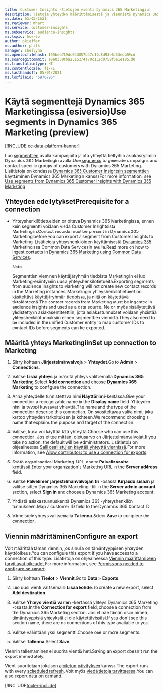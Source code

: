 ```yaml
---
title: Customer Insights -tietojen vienti Dynamics 365 Marketingiin
description: Tietoja yhteyden määrittämisestä ja viennistä Dynamics 365 Marketingiin.
ms.date: 03/03/2021
ms.reviewer: mhart
ms.service: customer-insights
ms.subservice: audience-insights
ms.topic: how-to
author: pkieffer
ms.author: philk
manager: shellyha
ms.openlocfilehash: 195bee789dc043057b47c12c8d93e6d53edb59cd
ms.sourcegitcommit: e8e03309ba2515374a70c132d0758f3e1e1851d0
ms.translationtype: HT
ms.contentlocale: fi-FI
ms.lasthandoff: 05/04/2021
ms.locfileid: "5976796"
---
```

# <a name="use-segments-in-dynamics-365-marketing-preview"></a><span data-ttu-id="e5d27-103">Käytä segmenttejä Dynamics 365 Marketingissa (esiversio)</span><span class="sxs-lookup"><span data-stu-id="e5d27-103">Use segments in Dynamics 365 Marketing (preview)</span></span>

[!INCLUDE [cc-data-platform-banner](../includes/cc-data-platform-banner.md)]

<span data-ttu-id="e5d27-104">Luo [segmenttien](segments.md) avulla kampanjoita ja ota yhteyttä tiettyihin asiakasryhmiin Dynamics 365 Marketingin avulla.</span><span class="sxs-lookup"><span data-stu-id="e5d27-104">Use [segments](segments.md) to generate campaigns and contact specific groups of customers with Dynamics 365 Marketing.</span></span> <span data-ttu-id="e5d27-105">Lisätietoja on kohdassa [Dynamics 365 Customer Insightsin segmenttien käyttäminen Dynamics 365 Marketingin kanssa](/dynamics365/marketing/customer-insights-segments)</span><span class="sxs-lookup"><span data-stu-id="e5d27-105">For more information, see [Use segments from Dynamics 365 Customer Insights with Dynamics 365 Marketing](/dynamics365/marketing/customer-insights-segments)</span></span>

## <a name="prerequisite-for-a-connection"></a><span data-ttu-id="e5d27-106">Yhteyden edellytykset</span><span class="sxs-lookup"><span data-stu-id="e5d27-106">Prerequisite for a connection</span></span>

- <span data-ttu-id="e5d27-107">Yhteyshenkilötietueiden on oltava Dynamics 365 Marketingissa, ennen kuin segmentti voidaan viedä Customer Insightsista Marketingiin.</span><span class="sxs-lookup"><span data-stu-id="e5d27-107">Contact records must be present in Dynamics 365 Marketing before you can export a segment from Customer Insights to Marketing.</span></span> <span data-ttu-id="e5d27-108">Lisätietoja yhteyshenkilöiden käyttämisestä [Dynamics 365 Marketingissa Common Data Servicesin avulla](connect-power-query.md).</span><span class="sxs-lookup"><span data-stu-id="e5d27-108">Read more on how to ingest contacts in [Dynamics 365 Marketing using Common Data Services](connect-power-query.md).</span></span>

  > [!NOTE]
  > <span data-ttu-id="e5d27-109">Segmenttien vieminen käyttäjäryhmän tiedoista Marketingiin ei luo Marketing-esiintymiin uusia yhteyshenkilötietueita.</span><span class="sxs-lookup"><span data-stu-id="e5d27-109">Exporting segments from audience insights to Marketing will not create new contact records in the Marketing instances.</span></span> <span data-ttu-id="e5d27-110">Marketingin yhteyshenkilötietueet on käsiteltävä käyttäjäryhmän tiedoissa, ja niitä on käytettävä tietolähteenä.</span><span class="sxs-lookup"><span data-stu-id="e5d27-110">The contact records from Marketing must be ingested in audience insights and used as a data source.</span></span> <span data-ttu-id="e5d27-111">Ne on myös sisällytettävä yhdistettyyn asiakasentiteettiin, jotta asiakastunnukset voidaan yhdistää yhteyshenkilötunnuksiin ennen segmenttien viemistä.</span><span class="sxs-lookup"><span data-stu-id="e5d27-111">They also need to be included in the unified Customer entity to map customer IDs to contact IDs before segments can be exported.</span></span>

## <a name="set-up-connection-to-marketing"></a><span data-ttu-id="e5d27-112">Määritä yhteys Marketingiin</span><span class="sxs-lookup"><span data-stu-id="e5d27-112">Set up connection to Marketing</span></span>

1. <span data-ttu-id="e5d27-113">Siirry kohtaan **Järjestelmänvalvoja** > **Yhteydet**.</span><span class="sxs-lookup"><span data-stu-id="e5d27-113">Go to **Admin** > **Connections**.</span></span>

1. <span data-ttu-id="e5d27-114">Valitse **Lisää yhteys** ja määritä yhteys valitsemalla **Dynamics 365 Marketing**.</span><span class="sxs-lookup"><span data-stu-id="e5d27-114">Select **Add connection** and choose **Dynamics 365 Marketing** to configure the connection.</span></span>

1. <span data-ttu-id="e5d27-115">Anna yhteydelle tunnistettava nimi **Näyttönimi**-kentässä.</span><span class="sxs-lookup"><span data-stu-id="e5d27-115">Give your connection a recognizable name in the **Display name** field.</span></span> <span data-ttu-id="e5d27-116">Yhteyden nimi ja tyyppi kuvaavat yhteyttä.</span><span class="sxs-lookup"><span data-stu-id="e5d27-116">The name and the type of the connection describe this connection.</span></span> <span data-ttu-id="e5d27-117">On suositeltavaa valita nimi, joka kertoo yhteyden tarkoituksen ja kohteen.</span><span class="sxs-lookup"><span data-stu-id="e5d27-117">We recommend choosing a name that explains the purpose and target of the connection.</span></span>

1. <span data-ttu-id="e5d27-118">Valitse, kuka voi käyttää tätä yhteyttä.</span><span class="sxs-lookup"><span data-stu-id="e5d27-118">Choose who can use this connection.</span></span> <span data-ttu-id="e5d27-119">Jos et tee mitään, oletusarvo on Järjestelmänvalvojat.</span><span class="sxs-lookup"><span data-stu-id="e5d27-119">If you take no action, the default will be Administrators.</span></span> <span data-ttu-id="e5d27-120">Lisätietoja on ohjeaiheessa [Salli osallistujien käyttää yhteyttä viennissä](connections.md#allow-contributors-to-use-a-connection-for-exports).</span><span class="sxs-lookup"><span data-stu-id="e5d27-120">For more information, see [Allow contributors to use a connection for exports](connections.md#allow-contributors-to-use-a-connection-for-exports).</span></span>

1. <span data-ttu-id="e5d27-121">Syötä organisaatiosi Marketing-URL-osoite **Palvelinosoite**-kentässä.</span><span class="sxs-lookup"><span data-stu-id="e5d27-121">Enter your organization's Marketing URL in the **Server address** field.</span></span>

1. <span data-ttu-id="e5d27-122">Valitse **Palvelimen järjestelmänvalvojan tili** -osassa **Kirjaudu sisään** ja valitse sitten Dynamics 365 Marketing -tili.</span><span class="sxs-lookup"><span data-stu-id="e5d27-122">In the **Server admin account** section, select **Sign in** and choose a Dynamics 365 Marketing account.</span></span>

1. <span data-ttu-id="e5d27-123">Yhdistä asiakastunnuskenttä Dynamics 365 -yhteyshenkilön tunnukseen.</span><span class="sxs-lookup"><span data-stu-id="e5d27-123">Map a customer ID field to the Dynamics 365 Contact ID.</span></span>

1. <span data-ttu-id="e5d27-124">Viimeistele yhteys valitsemalla **Tallenna**.</span><span class="sxs-lookup"><span data-stu-id="e5d27-124">Select **Save** to complete the connection.</span></span> 

## <a name="configure-an-export"></a><span data-ttu-id="e5d27-125">Viennin määrittäminen</span><span class="sxs-lookup"><span data-stu-id="e5d27-125">Configure an export</span></span>

<span data-ttu-id="e5d27-126">Voit määrittää tämän viennin, jos sinulla on tämäntyyppisen yhteyden käyttöoikeus.</span><span class="sxs-lookup"><span data-stu-id="e5d27-126">You can configure this export if you have access to a connection of this type.</span></span> <span data-ttu-id="e5d27-127">Lisätietoja on ohjeaiheessa [Viennin määrittämiseen tarvittavat oikeudet](export-destinations.md#set-up-a-new-export).</span><span class="sxs-lookup"><span data-stu-id="e5d27-127">For more information, see [Permissions needed to configure an export](export-destinations.md#set-up-a-new-export).</span></span>

1. <span data-ttu-id="e5d27-128">Siirry kohtaan **Tiedot** > **Viennit**.</span><span class="sxs-lookup"><span data-stu-id="e5d27-128">Go to **Data** > **Exports**.</span></span>

1. <span data-ttu-id="e5d27-129">Luo uusi vienti valitsemalla **Lisää kohde**.</span><span class="sxs-lookup"><span data-stu-id="e5d27-129">To create a new export, select **Add destination**.</span></span>

1. <span data-ttu-id="e5d27-130">Valitse **Yhteys vientiä varten** -kentässä yhteys Dynamics 365 Marketing -osasta.</span><span class="sxs-lookup"><span data-stu-id="e5d27-130">In the **Connection for export** field, choose a connection from the Dynamics 365 Marketing section.</span></span> <span data-ttu-id="e5d27-131">Jos et näe tämän osan nimeä, tämäntyyppisiä yhteyksiä ei ole käytettävissäsi.</span><span class="sxs-lookup"><span data-stu-id="e5d27-131">If you don't see this section name, there are no connections of this type available to you.</span></span>

1. <span data-ttu-id="e5d27-132">Valitse vähintään yksi segmentti.</span><span class="sxs-lookup"><span data-stu-id="e5d27-132">Choose one or more segments.</span></span>

1. <span data-ttu-id="e5d27-133">Valitse **Tallenna**.</span><span class="sxs-lookup"><span data-stu-id="e5d27-133">Select **Save**.</span></span>

<span data-ttu-id="e5d27-134">Viennin tallentaminen ei suorita vientiä heti.</span><span class="sxs-lookup"><span data-stu-id="e5d27-134">Saving an export doesn't run the export immediately.</span></span>

<span data-ttu-id="e5d27-135">Vienti suoritetaan jokaisen [ajoitetun päivityksen](system.md#schedule-tab) kanssa.</span><span class="sxs-lookup"><span data-stu-id="e5d27-135">The export runs with every [scheduled refresh](system.md#schedule-tab).</span></span> <span data-ttu-id="e5d27-136">Voit myös [viedä tietoja tarvittaessa](export-destinations.md#run-exports-on-demand).</span><span class="sxs-lookup"><span data-stu-id="e5d27-136">You can also [export data on demand](export-destinations.md#run-exports-on-demand).</span></span> 

[!INCLUDE[footer-include](../includes/footer-banner.md)]
